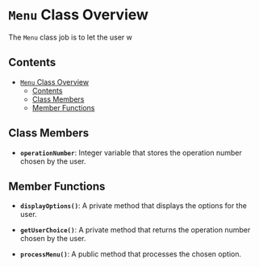 # `Menu` Class Overview

The `Menu` class job is to let the user w

## Contents

- [`Menu` Class Overview](#menu-class-overview)
  - [Contents](#contents)
  - [Class Members](#class-members)
  - [Member Functions](#member-functions)

## Class Members

- **`operationNumber`**: Integer variable that stores the operation number chosen by the user.

## Member Functions

- **`displayOptions()`**: A private method that displays the options for the user.

- **`getUserChoice()`**: A private method that returns the operation number chosen by the user.

- **`processMenu()`**: A public method that processes the chosen option.